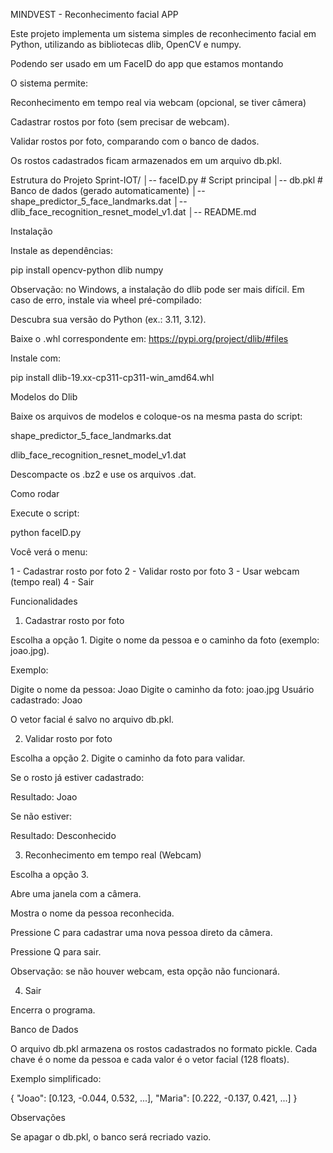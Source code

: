 MINDVEST - Reconhecimento facial APP

Este projeto implementa um sistema simples de reconhecimento facial em Python, utilizando as bibliotecas dlib, OpenCV e numpy.

Podendo ser usado em um FaceID do app que estamos montando

O sistema permite:

Reconhecimento em tempo real via webcam (opcional, se tiver câmera)

Cadastrar rostos por foto (sem precisar de webcam).

Validar rostos por foto, comparando com o banco de dados.

Os rostos cadastrados ficam armazenados em um arquivo db.pkl.

Estrutura do Projeto
Sprint-IOT/
│-- faceID.py        # Script principal
│-- db.pkl           # Banco de dados (gerado automaticamente)
│-- shape_predictor_5_face_landmarks.dat
│-- dlib_face_recognition_resnet_model_v1.dat
│-- README.md

Instalação

Instale as dependências:

pip install opencv-python dlib numpy


Observação: no Windows, a instalação do dlib pode ser mais difícil. Em caso de erro, instale via wheel pré-compilado:

Descubra sua versão do Python (ex.: 3.11, 3.12).

Baixe o .whl correspondente em: https://pypi.org/project/dlib/#files

Instale com:

pip install dlib-19.xx-cp311-cp311-win_amd64.whl

Modelos do Dlib

Baixe os arquivos de modelos e coloque-os na mesma pasta do script:

shape_predictor_5_face_landmarks.dat

dlib_face_recognition_resnet_model_v1.dat

Descompacte os .bz2 e use os arquivos .dat.

Como rodar

Execute o script:

python faceID.py

Você verá o menu:

1 - Cadastrar rosto por foto
2 - Validar rosto por foto
3 - Usar webcam (tempo real)
4 - Sair

Funcionalidades
1. Cadastrar rosto por foto

Escolha a opção 1.
Digite o nome da pessoa e o caminho da foto (exemplo: joao.jpg).

Exemplo:

Digite o nome da pessoa: Joao
Digite o caminho da foto: joao.jpg
Usuário cadastrado: Joao


O vetor facial é salvo no arquivo db.pkl.

2. Validar rosto por foto

Escolha a opção 2.
Digite o caminho da foto para validar.

Se o rosto já estiver cadastrado:

Resultado: Joao


Se não estiver:

Resultado: Desconhecido

3. Reconhecimento em tempo real (Webcam)

Escolha a opção 3.

Abre uma janela com a câmera.

Mostra o nome da pessoa reconhecida.

Pressione C para cadastrar uma nova pessoa direto da câmera.

Pressione Q para sair.

Observação: se não houver webcam, esta opção não funcionará.

4. Sair

Encerra o programa.

Banco de Dados

O arquivo db.pkl armazena os rostos cadastrados no formato pickle.
Cada chave é o nome da pessoa e cada valor é o vetor facial (128 floats).

Exemplo simplificado:

{
  "Joao": [0.123, -0.044, 0.532, ...],
  "Maria": [0.222, -0.137, 0.421, ...]
}

Observações

Se apagar o db.pkl, o banco será recriado vazio.